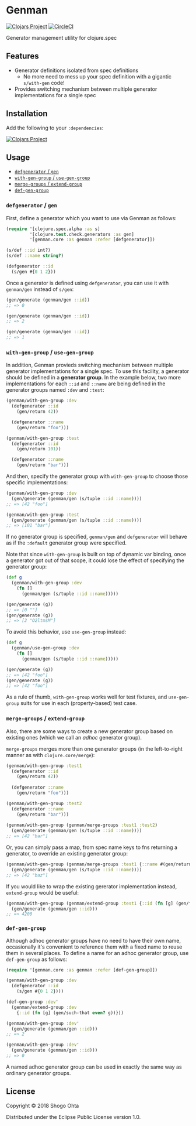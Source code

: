 # Genman
[![Clojars Project](https://img.shields.io/clojars/v/genman.svg)](https://clojars.org/genman)
[![CircleCI](https://circleci.com/gh/athos/genman.svg?style=shield)](https://circleci.com/gh/athos/genman)

Generator management utility for clojure.spec

## Features

- Generator definitions isolated from spec definitions
    - No more need to mess up your spec definition with a gigantic `s/with-gen` code!
- Provides switching mechanism between multiple generator implementations for a single spec

## Installation

Add the following to your `:dependencies`:

[![Clojars Project](https://clojars.org/genman/latest-version.svg)](https://clojars.org/genman)

## Usage

- [`defgenerator` / `gen`](#defgenerator--gen)
- [`with-gen-group` / `use-gen-group`](#with-gen-group--use-gen-group)
- [`merge-groups` / `extend-group`](#merge-groups--extend-group)
- [`def-gen-group`](#def-gen-group)

### `defgenerator` / `gen`

First, define a generator which you want to use via Genman as follows:

```clj
(require '[clojure.spec.alpha :as s]
         '[clojure.test.check.generators :as gen]
         '[genman.core :as genman :refer [defgenerator]])

(s/def ::id int?)
(s/def ::name string?)

(defgenerator ::id
  (s/gen #{0 1 2}))
```

Once a generator is defined using `defgenerator`, you can use it with `genman/gen` instead of `s/gen`:

```clj
(gen/generate (genman/gen ::id))
;; => 0

(gen/generate (genman/gen ::id))
;; => 2

(gen/generate (genman/gen ::id))
;; => 1
```

### `with-gen-group` / `use-gen-group`

In addition, Genman provieds switching mechanism between multiple generator implementations for a single spec. To use this facility, a generator should be defined in a **generator group**. In the example below, two more implementations for each `::id` and `::name` are being defined in the generator groups named `:dev` and `:test`:

```clj
(genman/with-gen-group :dev
  (defgenerator ::id
    (gen/return 42))

  (defgenerator ::name
    (gen/return "foo")))

(genman/with-gen-group :test
  (defgenerator ::id
    (gen/return 101))

  (defgenerator ::name
    (gen/return "bar")))
```

And then, specify the generator group with `with-gen-group` to choose those specific implementations:

```clj
(genman/with-gen-group :dev
  (gen/generate (genman/gen (s/tuple ::id ::name))))
;; => [42 "foo"]

(genman/with-gen-group :test
  (gen/generate (genman/gen (s/tuple ::id ::name))))
;; => [101 "bar"]
```

If no generator group is specified, `genman/gen` and `defgenerator` will behave as if the `:default` generator group were specified.

Note that since `with-gen-group` is built on top of dynamic var binding, once a generator got out of that scope, it could lose the effect of specifying the generator group:

```clj
(def g
  (genman/with-gen-group :dev
    (fn []
      (genman/gen (s/tuple ::id ::name)))))

(gen/generate (g))
;; => [0 ""]
(gen/generate (g))
;; => [2 "O2ltmsM"]
```

To avoid this behavior, use `use-gen-group` instead:

```clj
(def g
  (genman/use-gen-group :dev
    (fn []
      (genman/gen (s/tuple ::id ::name)))))

(gen/generate (g))
;; => [42 "foo"]
(gen/generate (g))
;; => [42 "foo"]
```

As a rule of thumb, `with-gen-group` works well for test fixtures, and `use-gen-group` suits for use in each (property-based) test case.

### `merge-groups` / `extend-group`

Also, there are some ways to create a new generator group based on existing ones (which we call an *adhoc* generator group).

`merge-groups` merges more than one generator groups (in the left-to-right manner as with `clojure.core/merge`):

```clj
(genman/with-gen-group :test1
  (defgenerator ::id
    (gen/return 42))
    
  (defgenerator ::name
    (gen/return "foo")))

(genman/with-gen-group :test2
  (defgenerator ::name
    (gen/return "bar")))
    
(genman/with-gen-group (genman/merge-groups :test1 :test2)
  (gen/generate (genman/gen (s/tuple ::id ::name))))
;; => [42 "bar"]
```

Or, you can simply pass a map, from spec name keys to fns returning a generator, to override an existing generator group:

```clj
(genman/with-gen-group (genman/merge-groups :test1 {::name #(gen/return "baz")})
  (gen/generate (genman/gen (s/tuple ::id ::name))))
;; => [42 "baz"]
```

If you would like to wrap the existing gererator implementation instead, `extend-group` would be useful:

```clj
(genman/with-gen-group (genman/extend-group :test1 {::id (fn [g] (gen/fmap #(* % 100) g))})
  (gen/generate (genman/gen ::id)))
;; => 4200
```

### `def-gen-group`

Although adhoc generator groups have no need to have their own name, occasionally it's convenient to reference them with a fixed name to reuse them in several places. To define a name for an adhoc generator group, use `def-gen-group` as follows:

```clj
(require '[genman.core :as genman :refer [def-gen-group]])

(genman/with-gen-group :dev
  (defgenerator ::id
    (s/gen #{0 1 2})))

(def-gen-group :dev'
  (genman/extend-group :dev
    {::id (fn [g] (gen/such-that even? g))}))

(genman/with-gen-group :dev'
  (gen/generate (genman/gen ::id)))
;; => 2

(genman/with-gen-group :dev'
  (gen/generate (genman/gen ::id)))
;; => 0
```

A named adhoc generator group can be used in exactly the same way as ordinary generator groups.

## License

Copyright © 2018 Shogo Ohta

Distributed under the Eclipse Public License version 1.0.
